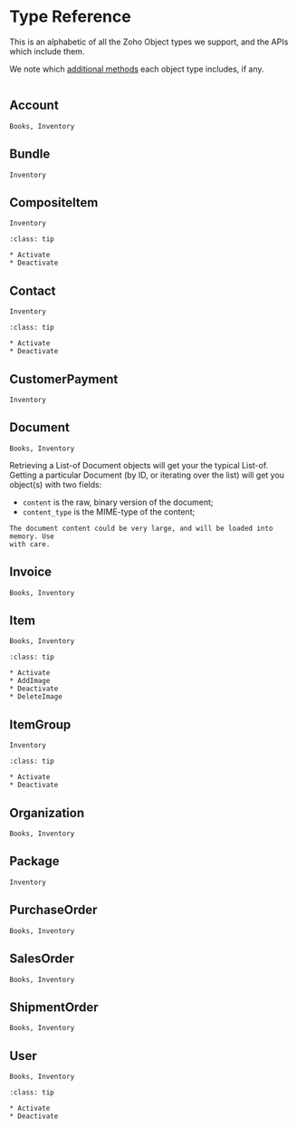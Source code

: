 # Type Reference
This is an alphabetic of all the Zoho Object types we support, and the APIs
which include them.

We note which [additional methods](/objrefs/methods.md) each object type
includes, if any.

```{include} /snippets/seealso-zoho-api.markdown
```

## Account
```{admonition} Chart-Of-Accounts
Books, Inventory
```

## Bundle
```{admonition} Bundle
Inventory
```

## CompositeItem
```{admonition} Composite Items
Inventory
```
```{admonition} Additional methods
:class: tip

* Activate
* Deactivate
```

## Contact
```{admonition} Contacts
Inventory
```
```{admonition} Additional methods
:class: tip

* Activate
* Deactivate
```

## CustomerPayment
```{admonition} Customer Payments
Inventory
```

## Document
```{admonition} Documents
Books, Inventory
```
Retrieving a List-of Document objects will get your the typical List-of. Getting
a particular Document (by ID, or iterating over the list) will get you object(s)
with two fields:
* `content` is the raw, binary version of the document;
* `content_type` is the MIME-type of the content;
```{warning}
The document content could be very large, and will be loaded into memory. Use
with care.
```

## Invoice
```{admonition} Invoices
Books, Inventory
```

## Item
```{admonition} Items
Books, Inventory
```
```{admonition} Additional methods
:class: tip

* Activate
* AddImage
* Deactivate
* DeleteImage
```

## ItemGroup
```{admonition} Item Groups
Inventory
```
```{admonition} Additional methods
:class: tip

* Activate
* Deactivate
```

## Organization
```{admonition} Organizations
Books, Inventory
```

## Package
```{admonition} Packages
Inventory
```

## PurchaseOrder
```{admonition} Purchase Orders
Books, Inventory
```

## SalesOrder
```{admonition} Sales Orders
Books, Inventory
```

## ShipmentOrder
```{admonition} Shipment Orders
Books, Inventory
```

## User
```{admonition} Users
Books, Inventory
```
```{admonition} Additional methods
:class: tip

* Activate
* Deactivate
```
